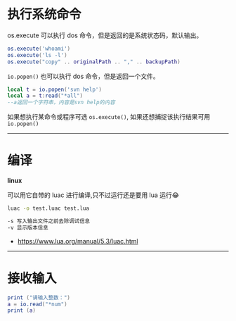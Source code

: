 # 执行系统命令


os.execute 可以执行 dos 命令，但是返回的是系统状态码，默认输出。
```lua
os.execute('whoami')
os.execute('ls -l')
os.execute("copy" .. originalPath .. "," .. backupPath)
```

`io.popen()` 也可以执行 dos 命令，但是返回一个文件。
```lua
local t = io.popen('svn help')
local a = t:read("*all")
--a返回一个字符串，内容是svn help的内容
```

如果想执行某命令或程序可选 `os.execute()`, 如果还想捕捉该执行结果可用 `io.popen()`

---

# 编译

**linux**

可以用它自带的 luac 进行编译,只不过运行还是要用 lua 运行😂

```bash
luac -o test.luac test.lua

-s 写入输出文件之前去除调试信息
-v 显示版本信息
```

- https://www.lua.org/manual/5.3/luac.html

---

# 接收输入

```lua
print ("请输入整数：")
a = io.read("*num")
print (a)
```
